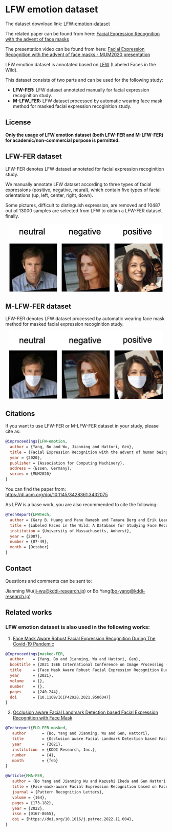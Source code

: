 # LFW emotion dataset

The dataset download link: [LFW-emotion-dataset](https://drive.google.com/file/d/1vM3qHpZ6PcrU9UGwEbnAYl-gmh-rOw2r/view?usp=sharing)

The related paper can be found from here: [Facial Expression Recognition with the advent of face masks](https://www.researchgate.net/publication/346519054_Facial_Expression_Recognition_with_the_advent_of_face_masks)

The presentation video can be found from here: [Facial Expression Recognition with the advent of face masks - MUM2020 presentation](https://www.youtube.com/watch?v=sWHEfynf5jA)

LFW emotion dataset is annotated based on [LFW](http://vis-www.cs.umass.edu/lfw/) (Labeled Faces in the Wild).

This dataset consists of two parts and can be used for the following study:

* **LFW-FER:**  LFW dataset annoteted manually for facial expression recoginition study.
* **M-LFW_FER:**  LFW dataset processed by automatic wearing face mask method for masked facial expression recoginition study.


## License
**Only the usage of LFW emotion dataset (both LFW-FER and M-LFW-FER) for academic/non-commercial purpose is permitted.**


## LFW-FER dataset

LFW-FER denotes LFW dataset annoteted for facial expression recoginition study.

We manually annotate LFW dataset according to three types of facial expressions (positive, negative, neural), which contain five types of facial orientations (up, left, center, right, down).

Some pictures, difficult to distinguish expression, are removed and 10487 out of 13000 samples are selected from LFW to obtian a LFW-FER dataset finally.

<div align="center"><img src="./LFW-FER-sample.png" width="480px"></div>


## M-LFW-FER dataset

LFW-FER denotes LFW dataset processed by automatic wearing face mask method for masked facial expression recoginition study.

<div align="center"><img src="./M-LFW-FER-sample.png" width="480px"></div>


## Citations

If you want to use LFW-FER or M-LFW-FER dataset in your study, please cite as:

```BibTeX
@inproceedings{LFW-emotion,
  author = {Yang, Bo and Wu, Jianming and Hattori, Gen},
  title = {Facial Expression Recognition with the advent of human beings all behind face masks},
  year = {2020},
  publisher = {Association for Computing Machinery},
  address = {Essen, Germany},
  series = {MUM2020}
}
```
You can find the paper from: https://dl.acm.org/doi/10.1145/3428361.3432075

As LFW is a base work, you are also recommended to cite the following:


```BibTeX
@TechReport{LFWTech,
  author = {Gary B. Huang and Manu Ramesh and Tamara Berg and Erik Learned-Miller},
  title = {Labeled Faces in the Wild: A Database for Studying Face Recognition in Unconstrained Environments},
  institution = {University of Massachusetts, Amherst},
  year = {2007},
  number = {07-49},
  month = {October}
}
```

## Contact

Questions and comments can be sent to:

Jianming Wu(ji-wu@kddi-research.jp) or Bo Yang(bo-yang@kddi-research.jp)

## Related works

### LFW emotion dataset is also used in the following works:

1. [Face Mask Aware Robust Facial Expression Recognition During The Covid-19 Pandemic](https://www.researchgate.net/publication/353234909_Face_Mask_aware_Robust_Facial_Expression_Recognition_during_the_COVID-19_Pandemic)

```BibTeX
@Inproceedings{masked-FER,
  author    = {Yang, Bo and Jianming, Wu and Hattori, Gen},
  booktitle = {2021 IEEE International Conference on Image Processing (ICIP)}, 
  title     = {Face Mask Aware Robust Facial Expression Recognition During The Covid-19 Pandemic}, 
  year      = {2021},
  volume    = {},
  number    = {},
  pages     = {240-244},
  doi       = {10.1109/ICIP42928.2021.9506047}
}
```

2. [Occlusion aware Facial Landmark Detection based Facial Expression Recognition with Face Mask](https://www.researchgate.net/publication/349549226_Occlusion_aware_Facial_Landmark_Detection_based_Facial_Expression_Recognition_with_Face_Mask)

```BibTeX
@Techreport{FLD-FER-masked,
   author       = {Bo, Yang and Jianming, Wu and Gen, Hattori},
   title        = {Occlusion aware Facial Landmark Detection based Facial Expression Recognition with Face Mask},
   year         = {2021},
   institution  = {KDDI Research, Inc.},
   number       = {4},
   month        = {feb}
}
```

```BibTeX
@Article{FMA-FER,
   author = {Bo Yang and Jianming Wu and Kazushi Ikeda and Gen Hattori and Masaru Sugano and Yusuke Iwasawa and Yutaka Matsuo},
   title = {Face-mask-aware Facial Expression Recognition based on Face Parsing and Vision Transformer},
   journal = {Pattern Recognition Letters},
   volume = {164},
   pages = {173-182},
   year = {2022},
   issn = {0167-8655},
   doi = {https://doi.org/10.1016/j.patrec.2022.11.004},
}
```
